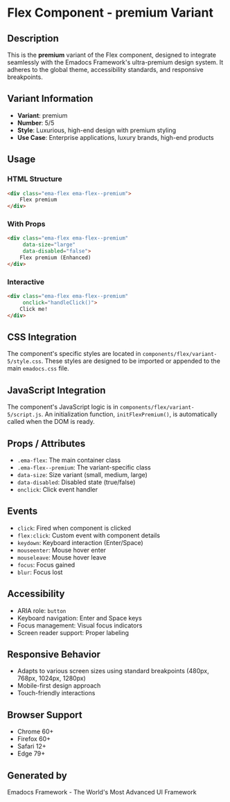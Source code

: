 # Flex Component - premium Variant

## Description
This is the **premium** variant of the Flex component, designed to integrate seamlessly with the Emadocs Framework's ultra-premium design system. It adheres to the global theme, accessibility standards, and responsive breakpoints.

## Variant Information
- **Variant**: premium
- **Number**: 5/5
- **Style**: Luxurious, high-end design with premium styling
- **Use Case**: Enterprise applications, luxury brands, high-end products

## Usage

### HTML Structure
```html
<div class="ema-flex ema-flex--premium">
    Flex premium
</div>
```

### With Props
```html
<div class="ema-flex ema-flex--premium" 
     data-size="large" 
     data-disabled="false">
    Flex premium (Enhanced)
</div>
```

### Interactive
```html
<div class="ema-flex ema-flex--premium" 
     onclick="handleClick()">
    Click me!
</div>
```

## CSS Integration
The component's specific styles are located in `components/flex/variant-5/style.css`. These styles are designed to be imported or appended to the main `emadocs.css` file.

## JavaScript Integration
The component's JavaScript logic is in `components/flex/variant-5/script.js`. An initialization function, `initFlexPremium()`, is automatically called when the DOM is ready.

## Props / Attributes
- `.ema-flex`: The main container class
- `.ema-flex--premium`: The variant-specific class
- `data-size`: Size variant (small, medium, large)
- `data-disabled`: Disabled state (true/false)
- `onclick`: Click event handler

## Events
- `click`: Fired when component is clicked
- `flex:click`: Custom event with component details
- `keydown`: Keyboard interaction (Enter/Space)
- `mouseenter`: Mouse hover enter
- `mouseleave`: Mouse hover leave
- `focus`: Focus gained
- `blur`: Focus lost

## Accessibility
- ARIA role: `button`
- Keyboard navigation: Enter and Space keys
- Focus management: Visual focus indicators
- Screen reader support: Proper labeling

## Responsive Behavior
- Adapts to various screen sizes using standard breakpoints (480px, 768px, 1024px, 1280px)
- Mobile-first design approach
- Touch-friendly interactions

## Browser Support
- Chrome 60+
- Firefox 60+
- Safari 12+
- Edge 79+

## Generated by
Emadocs Framework - The World's Most Advanced UI Framework
